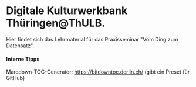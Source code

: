 # Digitale Kulturwerkbank Thüringen@ThULB. 
Hier findet sich das Lehrmaterial für das Praxisseminar "Vom Ding zum Datensatz".

#### Interne Tipps
Marcdown-TOC-Generator: https://bitdowntoc.derlin.ch/ (gibt ein Preset für GitHub)
